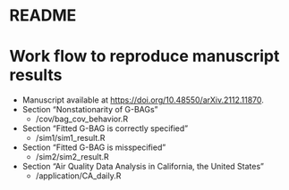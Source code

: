 README
================

# Work flow to reproduce manuscript results

-   Manuscript available at <https://doi.org/10.48550/arXiv.2112.11870>.
-   Section “Nonstationarity of G-BAGs”
    -   /cov/bag\_cov\_behavior.R
-   Section “Fitted G-BAG is correctly specified”
    -   /sim1/sim1\_result.R
-   Section “Fitted G-BAG is misspecified”
    -   /sim2/sim2\_result.R
-   Section “Air Quality Data Analysis in California, the United States”
    -   /application/CA\_daily.R
